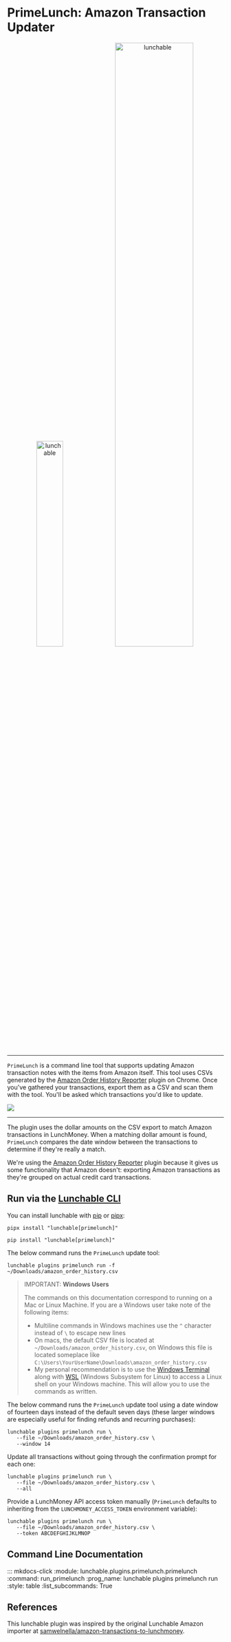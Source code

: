# PrimeLunch: Amazon Transaction Updater

<div align="center">
    <p float="center">
        <img src=https://upload.wikimedia.org/wikipedia/commons/d/de/Amazon_icon.png
            width="35%" alt="lunchable">
        <img src=https://i.imgur.com/FyKDsG3.png
            width="60%" alt="lunchable">
    </p>
</div>

---

`PrimeLunch` is a command line tool that supports updating Amazon transaction notes with the items from
Amazon itself. This tool uses CSVs generated by the
[Amazon Order History Reporter](https://chrome.google.com/webstore/detail/amazon-order-history-repo/mgkilgclilajckgnedgjgnfdokkgnibi)
plugin on Chrome. Once you've gathered your transactions, export them as a CSV and scan them with the tool.
You'll be asked which transactions you'd like to update.

<div>
    <img src=https://i.imgur.com/C5IcOQl.png>
</div>

---

The plugin uses the dollar amounts on the CSV export to match Amazon transactions in LunchMoney.
When a matching dollar amount is found, `PrimeLunch` compares the date window between the transactions
to determine if they're really a match.

We're using
the [Amazon Order History Reporter](https://chrome.google.com/webstore/detail/amazon-order-history-repo/mgkilgclilajckgnedgjgnfdokkgnibi)
plugin because it gives us some functionality that Amazon doesn't: exporting Amazon transactions as they're
grouped on actual credit card transactions.

## Run via the [Lunchable CLI](../cli.md#lunchable-cli)

You can install lunchable with [pip](https://pypi.org/project/lunchable/) or
[pipx](https://pypa.github.io/pipx/):

```shell
pipx install "lunchable[primelunch]"
```

```shell
pip install "lunchable[primelunch]"
```

The below command runs the `PrimeLunch` update tool:

```shell
lunchable plugins primelunch run -f ~/Downloads/amazon_order_history.csv
```

> IMPORTANT: **Windows Users**
>
>    The commands on this documentation correspond to running on a
>    Mac or Linux Machine. If you are a Windows user take note of the following items:
>
>    -   Multiline commands in Windows machines use the `^` character instead of `\` to escape new lines
>    -   On macs, the default CSV file is located at `~/Downloads/amazon_order_history.csv`, on Windows this file
>        is located someplace like `C:\Users\YourUserName\Downloads\amazon_order_history.csv`
>    -   My personal recommendation is to use the
>        [Windows Terminal](https://apps.microsoft.com/store/detail/windows-terminal/9N0DX20HK701)
>        along with
>        [WSL](https://learn.microsoft.com/en-us/windows/wsl/) (Windows Subsystem for Linux) to
>        access a Linux shell on your Windows machine. This will allow you to use the commands
>        as written.

The below command runs the `PrimeLunch` update tool using a date window of fourteen days
instead of the default seven days (these larger windows are especially useful for finding refunds and recurring
purchases):

```shell
lunchable plugins primelunch run \
   --file ~/Downloads/amazon_order_history.csv \
   --window 14
```

Update all transactions without going through the confirmation prompt for each one:

```shell
lunchable plugins primelunch run \
   --file ~/Downloads/amazon_order_history.csv \
   --all
```

Provide a LunchMoney API access token manually (`PrimeLunch` defaults to inheriting from the `LUNCHMONEY_ACCESS_TOKEN`
environment variable):

```shell
lunchable plugins primelunch run \
   --file ~/Downloads/amazon_order_history.csv \
   --token ABCDEFGHIJKLMNOP
```

## Command Line Documentation

::: mkdocs-click
    :module: lunchable.plugins.primelunch.primelunch
    :command: run_primelunch
    :prog_name: lunchable plugins primelunch run
    :style: table
    :list_subcommands: True


## References

This lunchable plugin was inspired by the original Lunchable Amazon importer
at [samwelnella/amazon-transactions-to-lunchmoney](https://github.com/samwelnella/amazon-transactions-to-lunchmoney).
